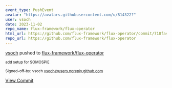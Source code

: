 ```yaml
---
event_type: PushEvent
avatar: "https://avatars.githubusercontent.com/u/814322?"
user: vsoch
date: 2023-11-02
repo_name: flux-framework/flux-operator
html_url: https://github.com/flux-framework/flux-operator/commit/718fa4476092ce622558a9b2d67b2b9b9c9e4c06
repo_url: https://github.com/flux-framework/flux-operator
---
```


<a href='https://github.com/vsoch' target='_blank'>vsoch</a> pushed to <a href='https://github.com/flux-framework/flux-operator' target='_blank'>flux-framework/flux-operator</a>

<small>add setup for SOMOSPIE

Signed-off-by: vsoch <vsoch@users.noreply.github.com></small>

<a href='https://github.com/flux-framework/flux-operator/commit/718fa4476092ce622558a9b2d67b2b9b9c9e4c06' target='_blank'>View Commit</a>